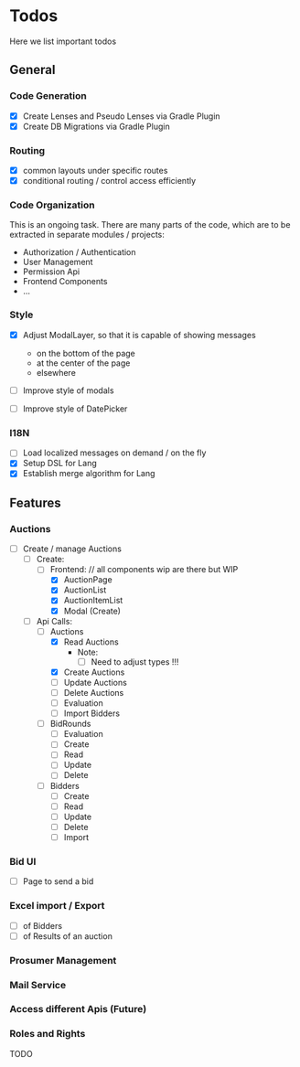 # Todos

Here we list important todos

## General

### Code Generation
- [x] Create Lenses and Pseudo Lenses via Gradle Plugin 
- [x] Create DB Migrations via Gradle Plugin

### Routing
- [x] common layouts under specific routes
- [x] conditional routing / control access efficiently 

### Code Organization
This is an ongoing task. There are many parts of the code, which are to be extracted in separate modules / projects:
- Authorization / Authentication
- User Management
- Permission Api
- Frontend Components
- ...


### Style
- [x] Adjust ModalLayer, so that it is capable of showing messages 
  - on the bottom of the page
  - at the center of the page
  - elsewhere

- [ ] Improve style of modals
- [ ] Improve style of DatePicker

### I18N
- [ ] Load localized messages on demand / on the fly
- [x] Setup DSL for Lang
- [x] Establish merge algorithm for Lang

## Features
### Auctions
- [ ] Create / manage Auctions
  - [ ] Create: 
    - [ ] Frontend: // all components wip are there but WIP
      - [x] AuctionPage
      - [x] AuctionList
      - [x] AuctionItemList
      - [x] Modal (Create)
  - [ ] Api Calls: 
    - [ ] Auctions
      - [x] Read Auctions 
        - Note: 
          - [ ] Need to adjust types !!! 
      - [x] Create Auctions
      - [ ] Update Auctions
      - [ ] Delete Auctions
      - [ ] Evaluation
      - [ ] Import Bidders
    - [ ] BidRounds
      - [ ] Evaluation
      - [ ] Create
      - [ ] Read
      - [ ] Update
      - [ ] Delete
    - [ ] Bidders
      - [ ] Create
      - [ ] Read
      - [ ] Update
      - [ ] Delete
      - [ ] Import

### Bid UI
- [ ] Page to send a bid

### Excel import / Export 
- [ ] of Bidders
- [ ] of Results of an auction

### Prosumer Management



### Mail Service 

### Access different Apis (Future)

### Roles and Rights
TODO